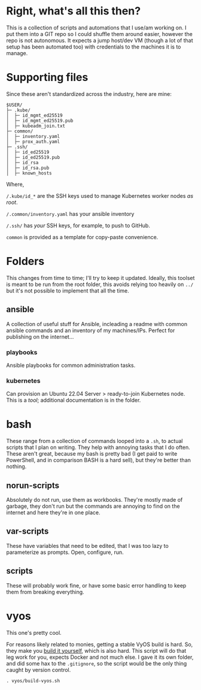 # Right, what's all this then?
This is a collection of scripts and automations that I use/am working on. I put them into a GIT repo so I could shuffle them around easier, however the repo is not autonomous. It expects a jump host/dev VM (though a lot of that setup has been automated too) with credentials to the machines it is to manage.

# Supporting files
Since these aren't standardized across the industry, here are mine:
```
$USER/
├─ .kube/
│  ├─ id_mgmt_ed25519
│  ├─ id_mgmt_ed25519.pub
│  ├─ kubeadm_join.txt
├─ common/
│  ├─ inventory.yaml
│  ├─ prox_auth.yaml
├─ .ssh/
│  ├─ id_ed25519
│  ├─ id_ed25519.pub
│  ├─ id_rsa
│  ├─ id_rsa.pub
│  ├─ known_hosts
```

Where,

`/.kube/id_*` are the SSH keys used to manage Kubernetes worker nodes *as root*.

`/.common/inventory.yaml` has your ansible inventory

`/.ssh/` has *your* SSH keys, for example, to push to GitHub.

`common` is provided as a template for copy-paste convenience.

# Folders
This changes from time to time; I'll try to keep it updated. Ideally, this toolset is meant to be run from the root folder, this avoids relying too heavily on `../` but it's not possible to implement that all the time.

## ansible
A collection of useful stuff for Ansible, incleading a readme with common ansible commands and an inventory of my machines/IPs. Perfect for publishing on the internet...

### playbooks
Ansible playbooks for common administration tasks.

### kubernetes
Can provision an Ubuntu 22.04 Server > ready-to-join Kubernetes node. This is a *tool*; additional documentation is in the folder.

# bash
These range from a collection of commands looped into a `.sh`, to actual scripts that I plan on writing. They help with annoying tasks that I do often. These aren't great, because my bash is pretty bad (I get paid to write PowerShell, and in comparison BASH is a hard sell), but they're better than nothing.

## norun-scripts
Absolutely do not run, use them as workbooks. They're mostly made of garbage, they don't run but the commands are annoying to find on the internet and here they're in one place.

## var-scripts
These have variables that need to be edited, that I was too lazy to parameterize as prompts. Open, configure, run.

## scripts
These will probably work fine, or have some basic error handling to keep them from breaking everything.

# vyos
This one's pretty cool.

For reasons likely related to monies, getting a stable VyOS build is hard. So, they make you [build it yourself](https://docs.vyos.io/en/latest/contributing/build-vyos.html), which is also hard. This script will do that leg work for you, expects Docker and not much else. I gave it its own folder, and did some hax to the `.gitignore`, so the script would be the only thing caught by version control.
```
. vyos/build-vyos.sh
```